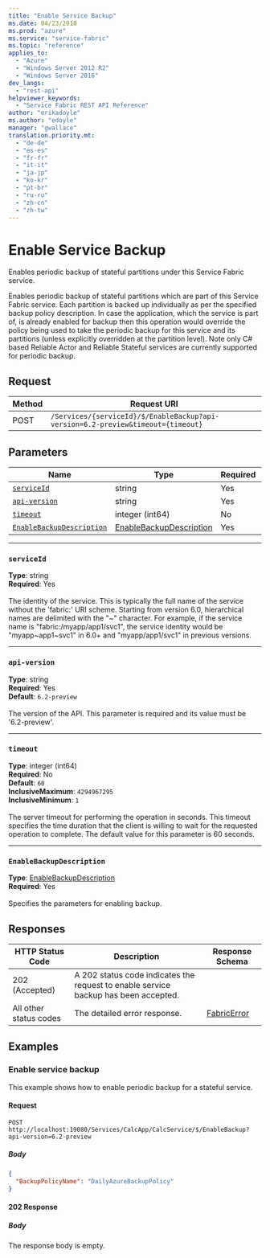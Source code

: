 ```yaml
---
title: "Enable Service Backup"
ms.date: 04/23/2018
ms.prod: "azure"
ms.service: "service-fabric"
ms.topic: "reference"
applies_to: 
  - "Azure"
  - "Windows Server 2012 R2"
  - "Windows Server 2016"
dev_langs: 
  - "rest-api"
helpviewer_keywords: 
  - "Service Fabric REST API Reference"
author: "erikadoyle"
ms.author: "edoyle"
manager: "gwallace"
translation.priority.mt: 
  - "de-de"
  - "es-es"
  - "fr-fr"
  - "it-it"
  - "ja-jp"
  - "ko-kr"
  - "pt-br"
  - "ru-ru"
  - "zh-cn"
  - "zh-tw"
---
```

# Enable Service Backup
Enables periodic backup of stateful partitions under this Service Fabric service.

Enables periodic backup of stateful partitions which are part of this Service Fabric service. Each partition is backed up individually as per the specified backup policy description. In case the application, which the service is part of, is already enabled for backup then this operation would override the policy being used to take the periodic backup for this service and its partitions (unless explicitly overridden at the partition level).
Note only C# based Reliable Actor and Reliable Stateful services are currently supported for periodic backup.


## Request
| Method | Request URI |
| ------ | ----------- |
| POST | `/Services/{serviceId}/$/EnableBackup?api-version=6.2-preview&timeout={timeout}` |


## Parameters
| Name | Type | Required | Location |
| --- | --- | --- | --- |
| [`serviceId`](#serviceid) | string | Yes | Path |
| [`api-version`](#api-version) | string | Yes | Query |
| [`timeout`](#timeout) | integer (int64) | No | Query |
| [`EnableBackupDescription`](#enablebackupdescription) | [EnableBackupDescription](sfclient-v62-model-enablebackupdescription.md) | Yes | Body |

____
### `serviceId`
__Type__: string <br/>
__Required__: Yes<br/>
<br/>
The identity of the service. This is typically the full name of the service without the 'fabric:' URI scheme.
Starting from version 6.0, hierarchical names are delimited with the "~" character.
For example, if the service name is "fabric:/myapp/app1/svc1", the service identity would be "myapp~app1~svc1" in 6.0+ and "myapp/app1/svc1" in previous versions.


____
### `api-version`
__Type__: string <br/>
__Required__: Yes<br/>
__Default__: `6.2-preview` <br/>
<br/>
The version of the API. This parameter is required and its value must be '6.2-preview'.


____
### `timeout`
__Type__: integer (int64) <br/>
__Required__: No<br/>
__Default__: `60` <br/>
__InclusiveMaximum__: `4294967295` <br/>
__InclusiveMinimum__: `1` <br/>
<br/>
The server timeout for performing the operation in seconds. This timeout specifies the time duration that the client is willing to wait for the requested operation to complete. The default value for this parameter is 60 seconds.

____
### `EnableBackupDescription`
__Type__: [EnableBackupDescription](sfclient-v62-model-enablebackupdescription.md) <br/>
__Required__: Yes<br/>
<br/>
Specifies the parameters for enabling backup.

## Responses

| HTTP Status Code | Description | Response Schema |
| --- | --- | --- |
| 202 (Accepted) | A 202 status code indicates the request to enable service backup has been accepted.<br/> |  |
| All other status codes | The detailed error response.<br/> | [FabricError](sfclient-v62-model-fabricerror.md) |

## Examples

### Enable service backup

This example shows how to enable periodic backup for a stateful service.

#### Request
```
POST http://localhost:19080/Services/CalcApp/CalcService/$/EnableBackup?api-version=6.2-preview
```

##### Body
```json
{
  "BackupPolicyName": "DailyAzureBackupPolicy"
}
```

#### 202 Response
##### Body
The response body is empty.